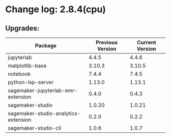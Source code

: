 # Change log: 2.8.4(cpu)

## Upgrades: 

Package | Previous Version | Current Version
---|---|---
jupyterlab|4.4.5|4.4.6
matplotlib-base|3.10.3|3.10.5
notebook|7.4.4|7.4.5
python-lsp-server|1.13.0|1.13.1
sagemaker-jupyterlab-emr-extension|0.4.0|0.4.3
sagemaker-studio|1.0.20|1.0.21
sagemaker-studio-analytics-extension|0.2.0|0.2.2
sagemaker-studio-cli|1.0.6|1.0.7
